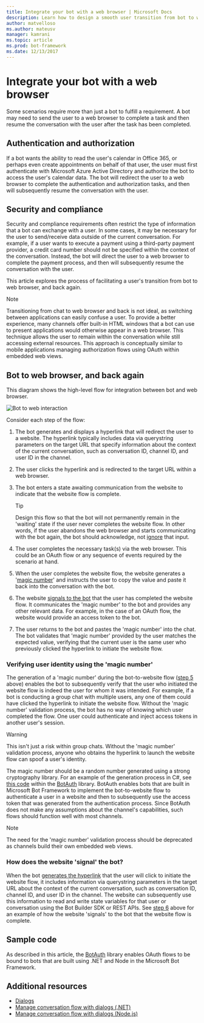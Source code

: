 ```yaml
---
title: Integrate your bot with a web browser | Microsoft Docs
description: Learn how to design a smooth user transition from bot to web browser and back again.
author: matvelloso
ms.author: mateusv
manager: kamrani
ms.topic: article
ms.prod: bot-framework
ms.date: 12/13/2017
---
```


# Integrate your bot with a web browser

Some scenarios require more than just a bot to fulfill a requirement. 
A bot may need to send the user to a web browser to complete a task and then resume the conversation with the user after the task has been completed. 

## Authentication and authorization
If a bot wants the ability to read the user's calendar in Office 365, or perhaps 
even create appointments on behalf of that user, the user must first authenticate with Microsoft Azure Active Directory and 
authorize the bot to access the user's calendar data. The bot will redirect the user to a web browser to complete the 
authentication and authorization tasks, and then will subsequently resume the conversation with the user. 

## Security and compliance
Security and compliance requirements often restrict the type of information that a bot 
can exchange with a user. In some cases, it may be necessary for the user to send/receive data 
outside of the current conversation. 
For example, if a user wants to execute a payment using a third-party payment provider, a credit card number should not 
be specified within the context of the conversation. 
Instead, the bot will direct the user to a web browser to complete the payment process, 
and then will subsequently resume the conversation with the user.

This article explores the process of facilitating a user's transition from 
bot to web browser, and back again. 

> [!NOTE]
> Transitioning from chat to web browser and back is not ideal, as switching between
> applications can easily confuse a user. To provide a better experience, many channels 
> offer built-in HTML windows that a bot can use to present applications would otherwise 
> appear in a web browser. This technique allows the user to remain within the conversation
> while still accessing external resources. This approach is conceptually similar to mobile 
> applications managing authorization flows using OAuth within embedded web views.

## Bot to web browser, and back again

This diagram shows the high-level flow for integration between bot and web browser. 

![Bot to web interaction](~/media/bot-service-design-pattern-integrate-browser/bot-to-web1.png)

Consider each step of the flow:

1. <a id="generate-hyperlink"></a>The bot generates and displays a hyperlink that will redirect the user to a website. 
   The hyperlink typically includes data via querystring parameters on the target URL that specify information about the context of the current conversation, such as conversation ID, channel ID, and user ID in the channel. 

2. The user clicks the hyperlink and is redirected to the target URL within a web browser. 

3. The bot enters a state awaiting communication from the website to indicate that the website flow is complete.  
   > [!TIP]
   > Design this flow so that the bot will not permanently remain in the 'waiting' state if 
   > the user never completes the website flow. In other words, if the user abandons the web
   > browser and starts communicating with the bot again, the bot should acknowledge, not [ignore](~/bot-service-design-navigation.md#the-mysterious-bot)
   > that input.

4. The user completes the necessary task(s) via the web browser. 
   This could be an OAuth flow or any sequence of events required by the scenario at hand. 

5. <a id="generate-magic-number"></a>When the user completes the website flow, the website generates a '[magic number](#verify-identity)' 
   and instructs the user to copy the value and paste it back into the conversation with the bot. 

6. <a id="signal-to-bot"></a>The website [signals to the bot](#website-signal-to-bot) that the user has completed the website flow. 
   It communicates the 'magic number' to the bot and provides any other relevant data.
   For example, in the case of an OAuth flow, the website would provide an access token to the bot.

7. The user returns to the bot and pastes the 'magic number' into the chat. 
   The bot validates that 'magic number' provided by the user matches the expected value, verifying that the current user is the same user who previously clicked the hyperlink to initiate the website flow. 

### <a id="verify-identity"></a> Verifying user identity using the 'magic number'

The generation of a 'magic number' during the bot-to-website flow ([step 5](#generate-magic-number) above) enables the bot to subsequently verify that the user who initiated the website flow is indeed the user 
for whom it was intended. 
For example, if a bot is conducting a group chat with multiple users, any one of them 
could have clicked the hyperlink to initiate the website flow. Without the 'magic number' validation process, 
the bot has no way of knowing which user completed the flow. 
One user could authenticate and inject access tokens in another user's session. 

> [!WARNING] 
> This isn't just a risk within group chats. Without the 'magic number' validation process, anyone who obtains the hyperlink to launch the website flow can spoof a user's identity. 

The magic number should be a random number generated using a strong cryptography library. 
For an example of the generation process in C#, see 
<a href="https://github.com/MicrosoftDX/botauth/tree/master/CSharp" target="_blank">this code</a>
within the <a href="https://www.nuget.org/packages/BotAuth" target="_blank">BotAuth</a> library. 
BotAuth enables bots that are built in Microsoft Bot Framework to implement 
the bot-to-website flow to authenticate a user in a website and then to subsequently use the access token 
that was generated from the authentication process. 
Since BotAuth does not make any assumptions about the channel's capabilities, such flows should function well with most channels. 

> [!NOTE]
> The need for the 'magic number' validation process should be deprecated as channels build their own embedded web views.

### <a id="website-signal-to-bot"></a> How does the website 'signal' the bot?

When the bot [generates the hyperlink](#generate-hyperlink) that the user will click to initiate the website flow, 
it includes information via querystring parameters in the target URL about the context of the current conversation, such as conversation ID, channel ID, and user ID in the channel. The website can subsequently use this information to read and write state variables for that user or conversation using the Bot Builder SDK or REST APIs. See [step 6](#signal-to-bot) above for an example of how the website 'signals' to the bot that the website flow is complete.

## Sample code

As described in this article, the <a href="https://github.com/MicrosoftDX/botauth" target="_blank">BotAuth</a> library enables OAuth flows to be bound to bots that are built using .NET and Node in the Microsoft Bot Framework.

## Additional resources

- [Dialogs](~/dotnet/bot-builder-dotnet-dialogs.md)
- [Manage conversation flow with dialogs (.NET)](~/dotnet/bot-builder-dotnet-manage-conversation-flow.md)
- [Manage conversation flow with dialogs (Node.js)](~/nodejs/bot-builder-nodejs-manage-conversation-flow.md)

